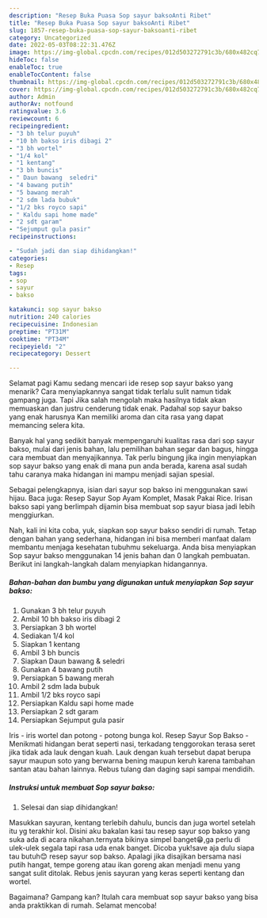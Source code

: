 ```yaml
---
description: "Resep Buka Puasa Sop sayur baksoAnti Ribet"
title: "Resep Buka Puasa Sop sayur baksoAnti Ribet"
slug: 1857-resep-buka-puasa-sop-sayur-baksoanti-ribet
category: Uncategorized
date: 2022-05-03T08:22:31.476Z
image: https://img-global.cpcdn.com/recipes/012d503272791c3b/680x482cq70/sop-sayur-bakso-foto-resep-utama.jpg
hideToc: false
enableToc: true
enableTocContent: false
thumbnail: https://img-global.cpcdn.com/recipes/012d503272791c3b/680x482cq70/sop-sayur-bakso-foto-resep-utama.jpg
cover: https://img-global.cpcdn.com/recipes/012d503272791c3b/680x482cq70/sop-sayur-bakso-foto-resep-utama.jpg
author: Admin
authorAv: notfound
ratingvalue: 3.6
reviewcount: 6
recipeingredient:
- "3 bh telur puyuh"
- "10 bh bakso iris dibagi 2"
- "3 bh wortel"
- "1/4 kol"
- "1 kentang"
- "3 bh buncis"
- " Daun bawang  seledri"
- "4 bawang putih"
- "5 bawang merah"
- "2 sdm lada bubuk"
- "1/2 bks royco sapi"
- " Kaldu sapi home made"
- "2 sdt garam"
- "Sejumput gula pasir"
recipeinstructions:

- "Sudah jadi dan siap dihidangkan!"
categories:
- Resep
tags:
- sop
- sayur
- bakso

katakunci: sop sayur bakso 
nutrition: 240 calories
recipecuisine: Indonesian
preptime: "PT31M"
cooktime: "PT34M"
recipeyield: "2"
recipecategory: Dessert

---
```



Selamat pagi Kamu sedang mencari ide resep sop sayur bakso yang menarik? Cara menyiapkannya sangat tidak terlalu sulit namun tidak gampang juga. Tapi Jika salah mengolah maka hasilnya tidak akan memuaskan dan justru cenderung tidak enak. Padahal sop sayur bakso yang enak harusnya Kan memiliki aroma dan cita rasa yang dapat memancing selera kita.


Banyak hal yang sedikit banyak mempengaruhi kualitas rasa dari sop sayur bakso, mulai dari jenis bahan, lalu pemilihan bahan segar dan bagus, hingga cara membuat dan menyajikannya. Tak perlu bingung jika ingin menyiapkan sop sayur bakso yang enak di mana pun anda berada, karena asal sudah tahu caranya maka hidangan ini mampu menjadi sajian spesial.

Sebagai pelengkapnya, isian dari sayur sop bakso ini menggunakan sawi hijau. Baca juga: Resep Sayur Sop Ayam Komplet, Masak Pakai Rice. Irisan bakso sapi yang berlimpah dijamin bisa membuat sop sayur biasa jadi lebih menggiurkan.


Nah, kali ini kita coba, yuk, siapkan sop sayur bakso sendiri di rumah. Tetap dengan bahan yang sederhana, hidangan ini bisa memberi manfaat dalam membantu menjaga kesehatan tubuhmu sekeluarga. Anda bisa menyiapkan Sop sayur bakso menggunakan 14 jenis bahan dan 0 langkah pembuatan. Berikut ini langkah-langkah dalam menyiapkan hidangannya.

<!--inarticleads1-->

##### Bahan-bahan dan bumbu yang digunakan untuk menyiapkan Sop sayur bakso:

1. Gunakan 3 bh telur puyuh
1. Ambil 10 bh bakso iris dibagi 2
1. Persiapkan 3 bh wortel
1. Sediakan 1/4 kol
1. Siapkan 1 kentang
1. Ambil 3 bh buncis
1. Siapkan  Daun bawang &amp; seledri
1. Gunakan 4 bawang putih
1. Persiapkan 5 bawang merah
1. Ambil 2 sdm lada bubuk
1. Ambil 1/2 bks royco sapi
1. Persiapkan  Kaldu sapi home made
1. Persiapkan 2 sdt garam
1. Persiapkan Sejumput gula pasir


Iris - iris wortel dan potong - potong bunga kol. Resep Sayur Sop Bakso - Menikmati hidangan berat seperti nasi, terkadang tenggorokan terasa seret jika tidak ada lauk dengan kuah. Lauk dengan kuah tersebut dapat berupa sayur maupun soto yang berwarna bening maupun keruh karena tambahan santan atau bahan lainnya. Rebus tulang dan daging sapi sampai mendidih. 

<!--inarticleads2-->

##### Instruksi untuk membuat Sop sayur bakso:


1. Selesai dan siap dihidangkan!

Masukkan sayuran, kentang terlebih dahulu, buncis dan juga wortel setelah itu yg terakhir kol. Disini aku bakalan kasi tau resep sayur sop bakso yang suka ada di acara nikahan.ternyata bikinya simpel banget😁,ga perlu di ulek-ulek segala tapi rasa uda enak banget. Dicoba yuk!save aja dulu siapa tau butuh😊 resep sayur sop bakso. Apalagi jika disajikan bersama nasi putih hangat, tempe goreng atau ikan goreng akan menjadi menu yang sangat sulit ditolak. Rebus jenis sayuran yang keras seperti kentang dan wortel. 

Bagaimana? Gampang kan? Itulah cara membuat sop sayur bakso yang bisa anda praktikkan di rumah. Selamat mencoba!
